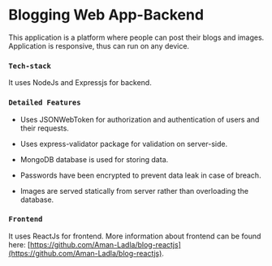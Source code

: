 # Blogging Web App-Backend

This application is a platform where people can post their blogs and images. Application is responsive, thus can run on any device.

### `Tech-stack`

It uses NodeJs and Expressjs for backend.

### `Detailed Features`

* Uses JSONWebToken for authorization and authentication of users and their requests.

* Uses express-validator package for validation on server-side.

* MongoDB database is used for storing data.

* Passwords have been encrypted to prevent data leak in case of breach.

* Images are served statically from server rather than overloading the database.

### `Frontend`

It uses ReactJs for frontend. More information about frontend can be found here: [https://github.com/Aman-Ladla/blog-reactjs](https://github.com/Aman-Ladla/blog-reactjs).